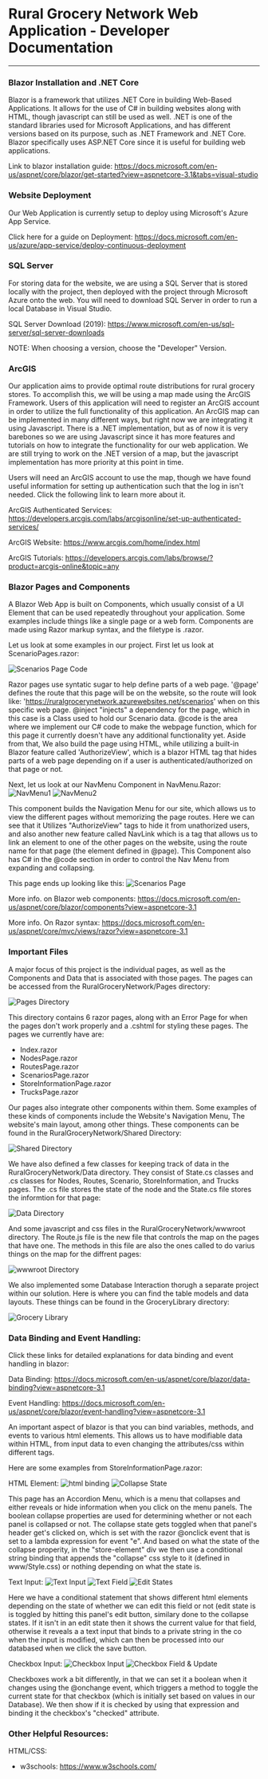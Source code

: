 # Rural Grocery Network Web Application - Developer Documentation
***
### Blazor Installation and .NET Core
Blazor is a framework that utilizes .NET Core in building Web-Based Applications. It allows for the use of
C# in building websites along with HTML, though javascript can still be used as well. .NET
is one of the standard libraries used for Microsoft Applications, and has different versions
based on its purpose, such as .NET Framework and .NET Core. Blazor specifically uses ASP.NET Core
since it is useful for building web applications.

Link to blazor installation guide: https://docs.microsoft.com/en-us/aspnet/core/blazor/get-started?view=aspnetcore-3.1&tabs=visual-studio

### Website Deployment
Our Web Application is currently setup to deploy using Microsoft's Azure App Service.

Click here for a guide on Deployment: https://docs.microsoft.com/en-us/azure/app-service/deploy-continuous-deployment

### SQL Server
For storing data for the website, we are using a SQL Server that is stored locally with the project, then deployed
with the project through Microsoft Azure onto the web. You will need to download SQL Server in order to run
a local Database in Visual Studio.

SQL Server Download (2019): https://www.microsoft.com/en-us/sql-server/sql-server-downloads

NOTE: When choosing a version, choose the "Developer" Version.

### ArcGIS
Our application aims to provide optimal route distributions for rural grocery stores. To accomplish this, we will
be using a map made using the ArcGIS Framework. Users of this application will need to register an ArcGIS account in
order to utilize the full functionality of this application. An ArcGIS map can be implemented in many different ways,
but right now we are integrating it using Javascript. There is a .NET implementation, but as of now it is very
barebones so we are using Javascript since it has more features and tutorials on how to integrate the functionality
for our web application. We are still trying to work on the .NET version of a map, but the javascript implementation
has more priority at this point in time.

Users will need an ArcGIS account to use the map, though we have found useful information for setting up authentication such that the log in isn't needed. Click the following link to learn more about it.

ArcGIS Authenticated Services: https://developers.arcgis.com/labs/arcgisonline/set-up-authenticated-services/

ArcGIS Website: https://www.arcgis.com/home/index.html

ArcGIS Tutorials: https://developers.arcgis.com/labs/browse/?product=arcgis-online&topic=any

### Blazor Pages and Components
A Blazor Web App is built on Components, which usually consist of a
UI Element that can be used repeatedly throughout your application. Some examples include
things like a single page or a web form. Components are made using Razor markup syntax, and 
the filetype is .razor.

Let us look at some examples in our project. First let us look at ScenarioPages.razor:

![Scenarios Page Code](img/scenarios-page-code.PNG)

Razor pages use syntatic sugar to help define parts of a web page. '@page' defines the route that this page will be on the website, 
so the route will look like: 'https://ruralgrocerynetwork.azurewebsites.net/scenarios' when on this specific web page. 
@inject "injects" a dependency for the page, which in this case is a Class used to hold our Scenario data. 
@code is the area where we implement our C# code to make the webpage function, which for this page 
it currently doesn't have any additional functionality yet. Aside from that, We also build the page using HTML, 
while utilizing a built-in Blazor feature called 'AuthorizeView', which is a blazor HTML tag that hides parts of a web page 
depending on if a user is authenticated/authorized on that page or not.

Next, let us look at our NavMenu Component in NavMenu.Razor:
![NavMenu1](img/nav-menu-code-1.PNG)
![NavMenu2](img/nav-menu-code-2.PNG)

This component builds the Navigation Menu for our site, which allows us to view the different pages without memorizing the page routes.
Here we can see that it Utilizes "AuthorizeView" tags to hide it from unathorized users, and also another new feature called NavLink 
which is a tag that allows us to link an element to one of the other pages on the website, using the route name for that page 
(the element defined in @page). This Component also has C# in the @code section in order to control the Nav Menu from expanding and collapsing.

This page ends up looking like this:
![Scenarios Page](img/scenarios-page.PNG)

More info. on Blazor web components: https://docs.microsoft.com/en-us/aspnet/core/blazor/components?view=aspnetcore-3.1

More info. On Razor syntax: https://docs.microsoft.com/en-us/aspnet/core/mvc/views/razor?view=aspnetcore-3.1

### Important Files
A major focus of this project is the individual pages, as well as the Components and Data that is associated with those pages.
The pages can be accessed from the RuralGroceryNetwork/Pages directory:

![Pages Directory](img/directory-pages.PNG)

This directory contains 6 razor pages, along with an Error Page for when the pages don't work properly and a .cshtml for styling these pages. 
The pages we currently have are:
- Index.razor
- NodesPage.razor
- RoutesPage.razor
- ScenariosPage.razor
- StoreInformationPage.razor
- TrucksPage.razor

Our pages also integrate other components within them. Some examples of these kinds of components include the Website's Navigation Menu, 
The website's main layout, among other things. These components can be found in the RuralGroceryNetwork/Shared Directory:

![Shared Directory](img/SharedFolderNew.PNG)

We have also defined a few classes for keeping track of data in the RuralGroceryNetwork/Data directory. They consist of State.cs classes and .cs classes for Nodes, Routes, Scenario, StoreInformation, and Trucks pages. The .cs file stores the state of the node and the State.cs file stores the informtion for that page:

![Data Directory](img/DataFolderNew.PNG)

And some javascript and css files in the RuralGroceryNetwork/wwwroot directory. The Route.js file is the new file that controls the map on the pages that have one. The methods in this file are also the ones called to do varius things on the map for the diffrent pages:

![wwwroot Directory](img/wwwrootNew.PNG)

We also implemented some Database Interaction thorugh a separate project within our solution. Here is where you can find the table models and data layouts. These things can be found in the GroceryLibrary directory:

![Grocery Library](img/directory-GroceryLibrary.PNG)

### Data Binding and Event Handling:

Click these links for detailed explanations for data binding and event handling in blazor:

Data Binding: https://docs.microsoft.com/en-us/aspnet/core/blazor/data-binding?view=aspnetcore-3.1

Event Handling: https://docs.microsoft.com/en-us/aspnet/core/blazor/event-handling?view=aspnetcore-3.1

An important aspect of blazor is that you can bind variables, methods, and events to various html elements.
This allows us to have modifiable data within HTML, from input data to even changing the attributes/css within
different tags.

Here are some examples from StoreInformationPage.razor:

HTML Element:
![html binding](img/binding-html.PNG)
![Collapse State](img/binding-fieldsTwo.PNG)

This page has an Accordion Menu, which is a menu that collapses and either reveals or hide information when you click on the menu panels. The boolean collapse properties are used for determining whether or not each panel is collapsed or not. The collapse state gets toggled when that panel's header get's clicked on, which is set with the razor @onclick event that is set to a lambda expression for event "e". And based on what the state of the collapse properity, in the "store-element" div we then use a conditional string binding that appends the "collapse" css style to it (defined in www/Style.css) or nothing depending on what the state is.

Text Input:
![Text Input](img/binding-text.PNG)
![Text Field](img/binding-textField.PNG)
![Edit States](img/binding-fieldsOne.PNG)

Here we have a conditional statement that shows different html elements depending on the state of whether we can edit this field or not (edit state is is toggled by hitting this panel's edit button, similary done to the collapse states. If it isn't in an edit state then it shows the current value for that field, otherwise it reveals a a text input that binds to a private string in the co when the input is modified, which can then be processed into our databased when we click the save button.

Checkbox Input:
![Checkbox Input](img/binding-checkbox.PNG)
![Checkbox Field & Update](img/binding-checkboxField.PNG)

Checkboxes work a bit differently, in that we can set it a boolean when it changes using the @onchange event, which triggers a method to toggle the current state for that checkbox (which is initially set based on values in our Database). We then show if it is checked by using that expression and binding it the checkbox's "checked" attribute.

### Other Helpful Resources:

HTML/CSS:
- w3schools: https://www.w3schools.com/




